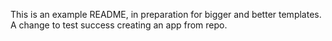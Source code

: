 This is an example README, in preparation for bigger and better templates.
A change to test success creating an app from repo.
